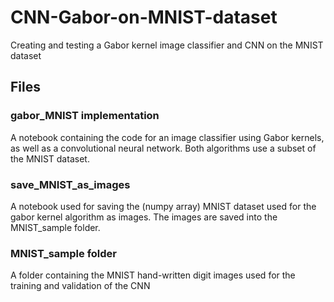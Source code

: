 # CNN-Gabor-on-MNIST-dataset
Creating and testing a Gabor kernel image classifier and CNN on the MNIST dataset

## Files

### gabor_MNIST implementation

A notebook containing the code for an image classifier using Gabor kernels, as well as a convolutional neural network. Both algorithms use a subset of the MNIST dataset.

### save_MNIST_as_images

A notebook used for saving the (numpy array) MNIST dataset used for the gabor kernel algorithm as images. The images are saved into the MNIST_sample folder. 

### MNIST_sample folder

A folder containing the MNIST hand-written digit images used for the training and validation of the CNN